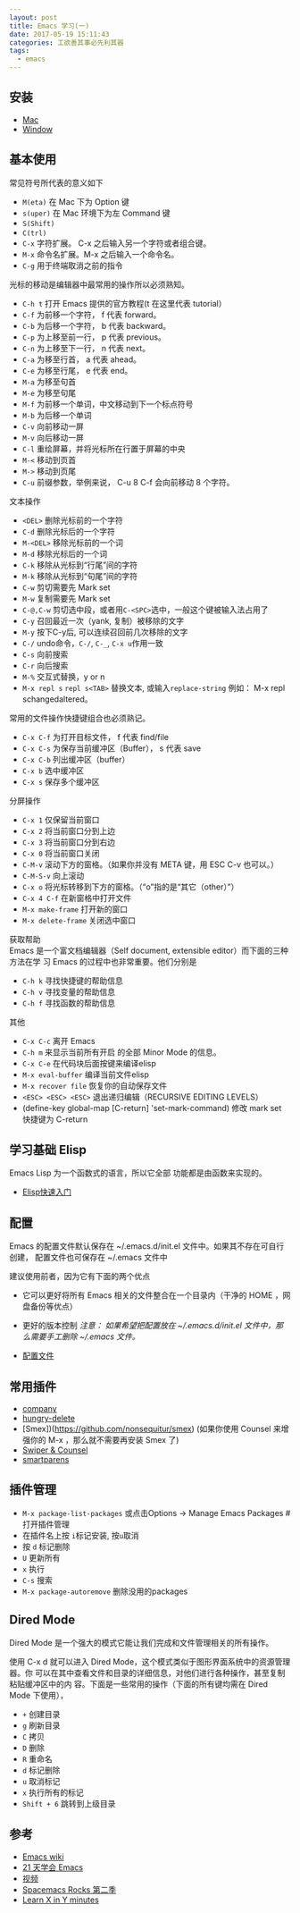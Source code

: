 ```yaml
---
layout: post
title: Emacs 学习(一)
date: 2017-05-19 15:11:43
categories: 工欲善其事必先利其器
tags:
  - emacs
---
```


## 安装
- [Mac](http://emacsformacosx.com/builds)
- [Window](http://emacsbinw64.sourceforge.net/)

## 基本使用
常见符号所代表的意义如下
- `M(eta)`  在 Mac 下为 Option 键
- `s(uper)` 在 Mac 环境下为左 Command 键
- `S(Shift)`
- `C(trl)`
- `C-x`     字符扩展。  C-x 之后输入另一个字符或者组合键。
- `M-x`     命令名扩展。M-x 之后输入一个命令名。
- `C-g` 		用于终端取消之前的指令

<!--more-->

光标的移动是编辑器中最常用的操作所以必须熟知。
- `C-h t` 打开 Emacs 提供的官方教程(t 在这里代表 tutorial）
- `C-f` 为前移一个字符， f 代表 forward。
- `C-b` 为后移一个字符， b 代表 backward。
- `C-p` 为上移至前一行， p 代表 previous。
- `C-n` 为上移至下一行， n 代表 next。
- `C-a` 为移至行首， a 代表 ahead。
- `C-e` 为移至行尾， e 代表 end。
- `M-a` 为移至句首
- `M-e` 为移至句尾
- `M-f` 为前移一个单词，中文移动到下一个标点符号
- `M-b` 为后移一个单词
- `C-v` 向前移动一屏
- `M-v` 向后移动一屏
- `C-l` 重绘屏幕，并将光标所在行置于屏幕的中央
- `M-<` 移动到页首
- `M->` 移动到页尾
- `C-u` 前缀参数，举例来说， C-u 8 C-f 会向前移动 8 个字符。

文本操作
- `<DEL>`  		  删除光标前的一个字符
- `C-d`    		  删除光标后的一个字符
- `M-<DEL>`		  移除光标前的一个词
- `M-d`    		  移除光标后的一个词
- `C-k`    		  移除从光标到“行尾”间的字符
- `M-k`    		  移除从光标到“句尾”间的字符
- `C-w`					剪切需要先 Mark set
- `M-w`         复制需要先 Mark set
- `C-@,C-w`		  剪切选中段，或者用`C-<SPC>`选中，一般这个键被输入法占用了
- `C-y`    		  召回最近一次（yank, 复制）被移除的文字
- `M-y`    		  按下C-y后, 可以连续召回前几次移除的文字
- `C-/`			 		undo命令，`C-/`, `C-_`, `C-x u`作用一致
- `C-s`				  向前搜索
- `C-r`				  向后搜索
- `M-%`					交互式替换，y or n
- `M-x repl s`  `repl s<TAB>` 替换文本, 或输入`replace-string` 例如： M-x repl s<Return>changed<Return>altered<Return>。

常用的文件操作快捷键组合也必须熟记。
- `C-x C-f` 为打开目标文件， f 代表 find/file
- `C-x C-s` 为保存当前缓冲区（Buffer）， s 代表 save
- `C-x C-b` 列出缓冲区（buffer）
- `C-x b`   选中缓冲区
- `C-x s`   保存多个缓冲区


分屏操作
- `C-x 1` 						仅保留当前窗口
- `C-x 2` 						将当前窗口分到上边
- `C-x 3` 						将当前窗口分到右边
- `C-x 0` 						将当前窗口关闭
- `C-M-v` 						滚动下方的窗格。（如果你并没有 META 键，用 ESC C-v 也可以。）
- `C-M-S-v` 					向上滚动
- `C-x o`  	 					将光标转移到下方的窗格。（“o”指的是“其它（other）”）
- `C-x 4 C-f`					在新窗格中打开文件
- `M-x make-frame`  	打开新的窗口
- `M-x delete-frame`  关闭选中窗口


获取帮助   
Emacs 是一个富文档编辑器（Self document, extensible editor）而下面的三种方法在学 习 Emacs 的过程中也非常重要。他们分别是
- `C-h k` 寻找快捷键的帮助信息
- `C-h v` 寻找变量的帮助信息
- `C-h f` 寻找函数的帮助信息

其他
- `C-x C-c`           离开 Emacs
- `C-h m` 						来显示当前所有开启 的全部 Minor Mode 的信息。
- `C-x C-e` 					在代码块后面按键来编译elisp
- `M-x eval-buffer`  	编译当前文件elisp
- `M-x recover file`  恢复你的自动保存文件
- `<ESC> <ESC> <ESC>` 退出递归编辑（RECURSIVE EDITING LEVELS）
- (define-key global-map [C-return] 'set-mark-command) 修改 mark set 快捷键为 C-return

## 学习基础 Elisp
Emacs Lisp 为一个函数式的语言，所以它全部 功能都是由函数来实现的。
- [Elisp快速入门](https://learnxinyminutes.com/docs/zh-cn/elisp-cn/)

## 配置
Emacs 的配置文件默认保存在 ~/.emacs.d/init.el 文件中。如果其不存在可自行创建， 配置文件也可保存在 ~/.emacs 文件中

建议使用前者，因为它有下面的两个优点
- 它可以更好将所有 Emacs 相关的文件整合在一个目录内（干净的 HOME ，网盘备份等优点）
- 更好的版本控制
*注意： 如果希望把配置放在 ~/.emacs.d/init.el 文件中，那么需要手工删除 ~/.emacs 文件。*

- [配置文件](https://github.com/xinlc/dotfiles/tree/master/mac/emacs/zlsr)

## 常用插件
- [company](http://company-mode.github.io/)
- [hungry-delete](https://github.com/nflath/hungry-delete)
- [Smex])(https://github.com/nonsequitur/smex) (如果你使用 Counsel 来增强你的 M-x ，那么就不需要再安装 Smex 了)
- [Swiper & Counsel](https://github.com/abo-abo/swiper)
- [smartparens](https://github.com/Fuco1/smartparens)

## 插件管理
- `M-x package-list-packages` 或点击Options -> Manage Emacs Packages # 打开插件管理
- 在插件名上按 `i`标记安装, 按`u`取消
- 按 `d` 标记删除
- `U` 更新所有
- `x` 执行
- `C-s` 搜索
- `M-x package-autoremove` 删除没用的packages


## Dired Mode
Dired Mode 是一个强大的模式它能让我们完成和文件管理相关的所有操作。

使用 C-x d 就可以进入 Dired Mode，这个模式类似于图形界面系统中的资源管理器。你 可以在其中查看文件和目录的详细信息，对他们进行各种操作，甚至复制粘贴缓冲区中的内 容。下面是一些常用的操作（下面的所有键均需在 Dired Mode 下使用），

- `+` 创建目录
- `g` 刷新目录
- `C` 拷贝
- `D` 删除
- `R` 重命名
- `d` 标记删除
- `u` 取消标记
- `x` 执行所有的标记
- `Shift + 6` 跳转到上级目录

## 参考
- [Emacs wiki](http://emacswiki.org/)
- [21 天学会 Emacs](https://zilongshanren.com/LearnEmacs/)
- [视频](http://list.youku.com/albumlist/show?id=26962151&ascending=1&page=1.html&spm=0.0.list1_1.5-3_5_A-3.I1iDe0)
- [Spacemacs Rocks 第二季](http://book.emacs-china.org)
- [Learn X in Y minutes](https://learnxinyminutes.com/)